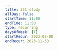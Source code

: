 ```yaml
---
title: 351 study
allDay: false
startTime: 11:00
endTime: 11:50
type: recurring
daysOfWeek: [T]
startRecur: 2023-08-08
endRecur: 2023-11-30
---
```

